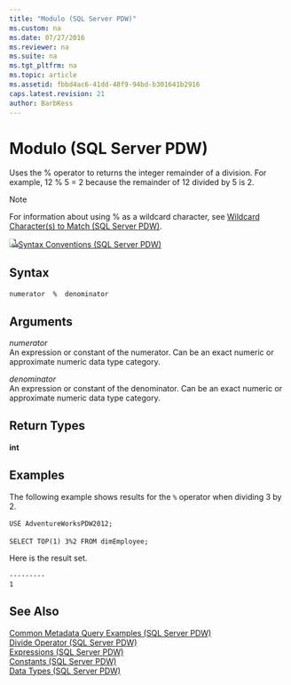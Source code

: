 ```yaml
---
title: "Modulo (SQL Server PDW)"
ms.custom: na
ms.date: 07/27/2016
ms.reviewer: na
ms.suite: na
ms.tgt_pltfrm: na
ms.topic: article
ms.assetid: fbbd4ac6-41dd-48f9-94bd-b301641b2916
caps.latest.revision: 21
author: BarbKess
---
```

# Modulo (SQL Server PDW)
Uses the % operator to returns the integer remainder of a division. For example, 12 % 5 = 2 because the remainder of 12 divided by 5 is 2.  
  
> [!NOTE]  
> For information about using % as a wildcard character, see [Wildcard Character&#40;s&#41; to Match &#40;SQL Server PDW&#41;](../../mpp/sqlpdw/wildcard-character-s-to-match-sql-server-pdw.md).  
  
![Topic link icon](../../mpp/sqlpdw/media/Topic_Link.gif "Topic_Link")[Syntax Conventions &#40;SQL Server PDW&#41;](../../mpp/sqlpdw/syntax-conventions-sql-server-pdw.md)  
  
## Syntax  
  
```  
numerator  %  denominator  
```  
  
## Arguments  
*numerator*  
An expression or constant of the numerator. Can be an exact numeric or approximate numeric data type category.  
  
*denominator*  
An expression or constant of the denominator. Can be an exact numeric or approximate numeric data type category.  
  
## Return Types  
**int**  
  
## Examples  
The following example shows results for the `%` operator when dividing 3 by 2.  
  
```  
USE AdventureWorksPDW2012;  
  
SELECT TOP(1) 3%2 FROM dimEmployee;  
```  
  
Here is the result set.  
  
```  
---------   
1  
```  
  
## See Also  
[Common Metadata Query Examples &#40;SQL Server PDW&#41;](../../mpp/sqlpdw/common-metadata-query-examples-sql-server-pdw.md)  
[Divide Operator &#40;SQL Server PDW&#41;](../../mpp/sqlpdw/divide-operator-sql-server-pdw.md)  
[Expressions &#40;SQL Server PDW&#41;](../../mpp/sqlpdw/expressions-sql-server-pdw.md)  
[Constants &#40;SQL Server PDW&#41;](../../mpp/sqlpdw/constants-sql-server-pdw.md)  
[Data Types &#40;SQL Server PDW&#41;](../../mpp/sqlpdw/data-types-sql-server-pdw.md)  
  
